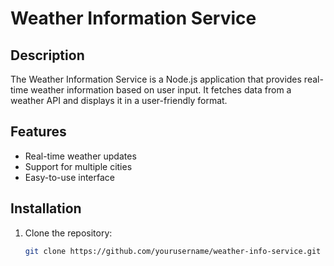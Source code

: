 # Weather Information Service

## Description

The Weather Information Service is a Node.js application that provides real-time weather information based on user input. It fetches data from a weather API and displays it in a user-friendly format.

## Features

- Real-time weather updates
- Support for multiple cities
- Easy-to-use interface

## Installation

1. Clone the repository:
   ```bash
   git clone https://github.com/yourusername/weather-info-service.git
